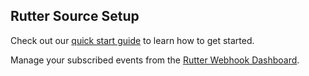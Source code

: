 ## Rutter Source Setup

Check out our [quick start guide](https://docs.event.dev/) to learn how to get started.

Manage your subscribed events from the [Rutter Webhook Dashboard](https://dashboard.rutterapi.com/webhooks).
